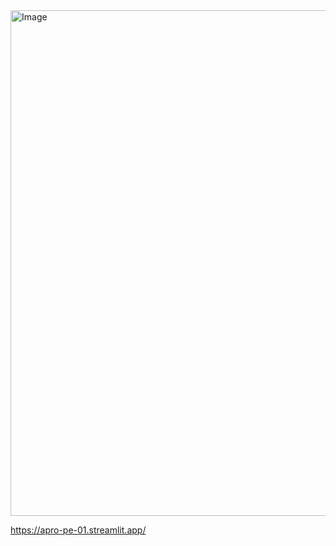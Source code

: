 <img width="954" height="809" alt="Image" src="https://github.com/user-attachments/assets/00b07a0e-ed83-4806-aa8b-e37667026f03" />

https://apro-pe-01.streamlit.app/
